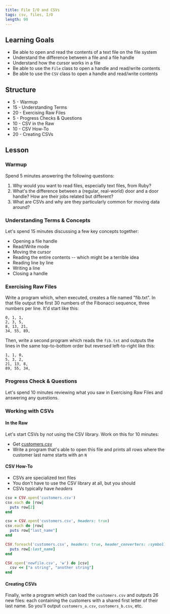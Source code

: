 ```yaml
---
title: File I/O and CSVs
tags: csv, files, I/O
length: 90
---
```


## Learning Goals

* Be able to open and read the contents of a text file on the file system
* Understand the difference between a file and a file handle
* Understand how the cursor works in a file
* Be able to use the `File` class to open a handle and read/write contents
* Be able to use the `CSV` class to open a handle and read/write contents

## Structure

* 5 - Warmup
* 15 - Understanding Terms
* 20 - Exercising Raw Files
* 5 - Progress Checks & Questions
* 10 - CSV in the Raw
* 10 - CSV How-To
* 20 - Creating CSVs

## Lesson

### Warmup

Spend 5 minutes answering the following questions:

1. Why would you want to read files, especially text files, from Ruby?
2. What's the difference between a (regular, real-world) door and a door handle?
How are their jobs related but different?
3. What are CSVs and why are they particularly common for moving data around?

### Understanding Terms & Concepts

Let's spend 15 minutes discussing a few key concepts together:

* Opening a file handle
* Read/Write mode
* Moving the cursor
* Reading the entire contents -- which might be a terrible idea
* Reading line by line
* Writing a line
* Closing a handle

### Exercising Raw Files

Write a program which, when executed, creates a file named "fib.txt". In that
file output the first 30 numbers of the Fibonacci sequence, three numbers per line.
It'd start like this:

```
0, 1, 1,
2, 3, 5,
8, 13, 21,
34, 55, 89,
```

Then, write a second program which reads the `fib.txt` and outputs the lines
in the same top-to-bottom order but reversed left-to-right like this:

```
1, 1, 0,
5, 3, 2,
21, 13, 8,
89, 55, 34,
```

### Progress Check & Questions

Let's spend 10 minutes reviewing what you saw in Exercising Raw Files and
answering any questions.

### Working with CSVs

#### In the Raw

Let's start CSVs by *not* using the CSV library. Work on this for 10 minutes:

* Get [customers.csv](https://raw.githubusercontent.com/turingschool-examples/sales_engine/master/data/customers.csv)
* Write a program that's able to open this file and prints all rows where the
customer last name starts with an `N`

#### CSV How-To

* CSVs are specialized text files
* You don't have to use the CSV library at all, but you should
* CSVs typically have *headers*

```ruby
csv = CSV.open('customers.csv')
csv.each do |row|
  puts row[2]
end
```

```ruby
csv = CSV.open('customers.csv', headers: true)
csv.each do |row|
  puts row["last_name"]
end
```

```ruby
CSV.foreach('customers.csv', headers: true, header_converters: :symbol) do |row|
  puts row[:last_name]
end
```

```ruby
CSV.open('newfile.csv', 'w') do |csv|
  csv << ["a string", "another string"]  
end  
```

#### Creating CSVs

Finally, write a program which can load the `customers.csv` and outputs
26 new files: each containing the customers with a shared first letter of their last name. So you'll output `customers_a.csv`, `customers_b.csv`, etc.
